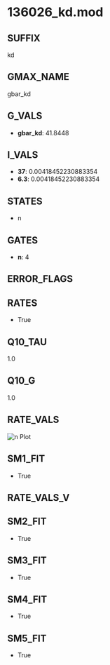 # 136026_kd.mod

## SUFFIX

kd

## GMAX_NAME

gbar_kd

## G_VALS

- **gbar_kd**: 41.8448

## I_VALS

- **37**: 0.00418452230883354
- **6.3**: 0.00418452230883354

## STATES

- n

## GATES

- **n**: 4

## ERROR_FLAGS


## RATES

- True

## Q10_TAU

1.0

## Q10_G

1.0

## RATE_VALS

![n Plot](/Users/pbozelos/Dropbox/icg-Chai-Panos/supermodels/output_markdown_files/K/136026_kd.mod/images/n.png)

## SM1_FIT

- True

## RATE_VALS_V

## SM2_FIT

- True

## SM3_FIT

- True

## SM4_FIT

- True

## SM5_FIT

- True

